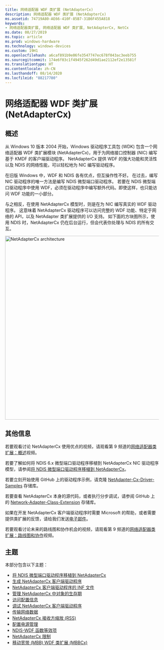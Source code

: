 ```yaml
---
title: 网络适配器 WDF 类扩展 (NetAdapterCx)
description: 网络适配器 WDF 类扩展 (NetAdapterCx)
ms.assetid: 74719A80-AE66-410F-85B7-31B6F455A818
keywords:
- 网络适配器类扩展, 网络适配器 WDF 类扩展, NetAdapterCx, NetCx
ms.date: 08/27/2019
ms.topic: article
ms.prod: windows-hardware
ms.technology: windows-devices
ms.custom: 19H1
ms.openlocfilehash: a6caf891b9e06fe3547747ec678f043ac3eeb755
ms.sourcegitcommit: 174e6f03c1f4945f262d49d1ae2112ef2e13581f
ms.translationtype: HT
ms.contentlocale: zh-CN
ms.lasthandoff: 08/14/2020
ms.locfileid: "88217780"
---
```

# <a name="network-adapter-wdf-class-extension-netadaptercx"></a>网络适配器 WDF 类扩展 (NetAdapterCx)

## <a name="overview"></a>概述

从 Windows 10 版本 2004 开始，Windows 驱动程序工具包 (WDK) 包含一个网络适配器 WDF 类扩展模块 (NetAdapterCx)，用于为网络接口控制器 (NIC) 编写基于 KMDF 的客户端驱动程序。 NetAdapterCx 提供 WDF 的强大功能和灵活性以及 NDIS 的网络性能，可以轻松地为 NIC 编写驱动程序。

在旧版 Windows 中，WDF 和 NDIS 各有优点，但互操作性不好。 在过去，编写 NIC 驱动程序的唯一方法是编写 NDIS 微型端口驱动程序。 若要在 NDIS 微型端口驱动程序中使用 WDF，必须在驱动程序中编写额外代码。即使这样，也只能访问 WDF 功能的一小部分。

与之相反，在使用 NetAdapterCx 模型时，则是在为 NIC 编写真实的 WDF 驱动程序。 这意味着 NetAdapterCx 驱动程序可以访问完整的 WDF 功能、特定于网络的 API，以及 NetAdapter 类扩展提供的 I/O 支持。 如下面的方块图所示，使用 NDIS 时，NetAdapterCx 仍在后台运行，但会代表你处理与 NDIS 的所有交互。

<img src="images/architecture.png" alt="NetAdapterCx architecture" title="NetAdapterCx 体系结构" width="600"/>

## <a name="additional-info"></a>其他信息

若要观看讨论 NetAdapterCx 使用优点的视频，请观看第 9 频道的[网络适配器类扩展：概述](https://aka.ms/netadapter/video1)视频。

若要了解如何将 NDIS 6.x 微型端口驱动程序移植到 NetAdapterCx NIC 驱动程序模型，请参阅[将 NDIS 微型端口驱动程序移植到 NetAdapterCx](porting-ndis-miniport-drivers-to-netadaptercx.md)。

若要立刻开始使用 GitHub 上的驱动程序示例，请克隆 [NetAdapter-Cx-Driver-Samples](https://github.com/Microsoft/NetAdapter-Cx-Driver-Samples) 存储库。

若要查看 NetAdapterCx 本身的源代码，或者执行分步调试，请参阅 GitHub 上的 [Network-Adapter-Class-Extension](https://github.com/Microsoft/Network-Adapter-Class-Extension) 存储库。

如果在开发 NetAdapterCx 客户端驱动程序时需要 Microsoft 的帮助，或者需要提供类扩展的反馈，请给我们发送[电子邮件](mailto:netadapter@microsoft.com)。

若要观看讨论未来的路线图和协作机会的视频，请观看第 9 频道的[网络适配器类扩展：路线图和协作](https://aka.ms/netadapter/video4)视频。

## <a name="topics"></a>主题

本部分包含以下主题：

* [将 NDIS 微型端口驱动程序移植到 NetAdapterCx](porting-ndis-miniport-drivers-to-netadaptercx.md)
* [生成 NetAdapterCx 客户端驱动程序](building-a-netadaptercx-client-driver.md)
* [NetAdapterCx 客户端驱动程序的 INF 文件](inf-files-for-netadaptercx-client-drivers.md)
* [管理 NetAdapterCx 中对象的生存期](summary-of-netadaptercx-objects.md)
* [访问配置信息](accessing-configuration-information.md)
* [调试 NetAdapterCx 客户端驱动程序](debugging-a-netadaptercx-client-driver.md)
* [传输网络数据](transferring-network-data.md)
* [NetAdapterCx 接收方缩放 (RSS)](netadaptercx-receive-side-scaling-rss-.md)
* [配置电源管理](configuring-power-management.md)
* [NDIS-WDF 函数等效项](ndis-wdf-function-equivalents.md)
* [NetAdapterCx 限制](netadaptercx-limitations.md)
* [移动宽带 (MBB) WDF 类扩展 (MBBCx)](mobile-broadband-mbb-wdf-class-extension-mbbcx.md)
